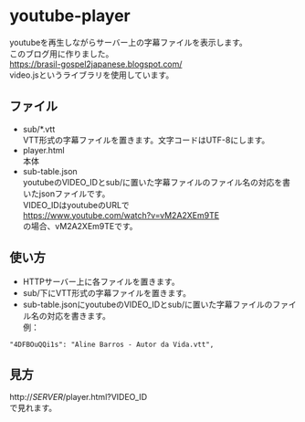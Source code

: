 # youtube-player
youtubeを再生しながらサーバー上の字幕ファイルを表示します。  
このブログ用に作りました。  
https://brasil-gospel2japanese.blogspot.com/  
video.jsというライブラリを使用しています。
## ファイル
- sub/*.vtt  
VTT形式の字幕ファイルを置きます。文字コードはUTF-8にします。
- player.html  
本体
- sub-table.json  
youtubeのVIDEO_IDとsub/に置いた字幕ファイルのファイル名の対応を書いたjsonファイルです。  
VIDEO_IDはyoutubeのURLで  
https://www.youtube.com/watch?v=vM2A2XEm9TE  
の場合、vM2A2XEm9TEです。

## 使い方
- HTTPサーバー上に各ファイルを置きます。
- sub/下にVTT形式の字幕ファイルを置きます。
- sub-table.jsonにyoutubeのVIDEO_IDとsub/に置いた字幕ファイルのファイル名の対応を書きます。  
例：  
```
"4DFBOuQQi1s": "Aline Barros - Autor da Vida.vtt",
```

## 見方
http://_SERVER_/player.html?VIDEO_ID  
で見れます。  
